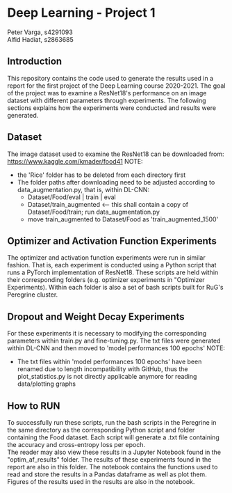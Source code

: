 # Deep Learning - Project 1
Peter Varga, s4291093  
Alfid Hadiat, s2863685

## Introduction
This repository contains the code used to generate the results used in a report for the first project of the Deep Learning course 2020-2021. The goal of the project was to examine a ResNet18's performance on an image dataset with different parameters through experiments. The following sections explains how the experiments were conducted and results were generated. 

## Dataset
The image dataset used to examine the ResNet18 can be downloaded from: https://www.kaggle.com/kmader/food41
NOTE:
- the 'Rice' folder has to be deleted from each directory first
- The folder paths after downloading need to be adjusted according to data_augmentation.py, that is, within DL-CNN:
    * Dataset/Food/eval | train | eval
    * Dataset/train_augmented <-- this shall contain a copy of Dataset/Food/train; run data_augmentation.py
    * move train_augmented to Dataset/Food as 'train_augmented_1500'

## Optimizer and Activation Function Experiments 
The optimizer and activation function experiments were run in similar fashion. That is, each experiment is conducted using a Python script that runs a PyTorch implementation of ResNet18. These scripts are held within their corresponding folders (e.g. optimizer experiments in "Optimizer Experiments). Within each folder is also a set of bash scripts built for RuG's Peregrine cluster.

## Dropout and Weight Decay Experiments
For these experiments it is necessary to modifying the corresponding parameters within train.py and fine-tuning.py. The txt files were generated within DL-CNN and then moved to 'model performances 100 epochs'
NOTE:
- The txt files within 'model performances 100 epochs' have been renamed due to length incompatibility with GitHub, thus the plot_statistics.py is not directly applicable anymore for reading data/plotting graphs

## How to RUN
 To successfully run these scripts, run the bash scripts in the Peregrine in the same directory as the corresponding Python script and folder containing the Food dataset. Each script will generate a .txt file containing the accuracy and cross-entropy loss per epoch.  
The reader may also view these results in a Jupyter Notebook found in the "optim_af_results" folder. The results of these experiments found in the report are also in this folder. The notebook contains the functions used to read and store the results in a Pandas dataframe as well as plot them. Figures of the results used in the results are also in the notebook.


